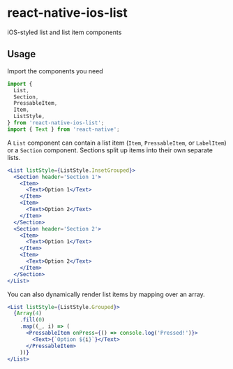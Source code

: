 # react-native-ios-list

iOS-styled list and list item components

<!-- ## Installation

<i>(Coming soon to package manager near you...)</i>

```console
yarn add react-native-ios-list
``` -->

## Usage

Import the components you need

```jsx
import {
  List,
  Section,
  PressableItem,
  Item,
  ListStyle,
} from 'react-native-ios-list';
import { Text } from 'react-native';
```

A `List` component can contain a list item (`Item`, `PressableItem`, or `LabelItem`) or a `Section` component. Sections split up items into their own separate lists.

```jsx
<List listStyle={ListStyle.InsetGrouped}>
  <Section header='Section 1'>
    <Item>
      <Text>Option 1</Text>
    </Item>
    <Item>
      <Text>Option 2</Text>
    </Item>
  </Section>
  <Section header='Section 2'>
    <Item>
      <Text>Option 1</Text>
    </Item>
    <Item>
      <Text>Option 2</Text>
    </Item>
  </Section>
</List>
```

You can also dynamically render list items by mapping over an array.

```jsx
<List listStyle={ListStyle.Grouped}>
  {Array(4)
    .fill(0)
    .map((_, i) => (
      <PressableItem onPress={() => console.log('Pressed!')}>
        <Text>{`Option ${i}`}</Text>
      </PressableItem>
    ))}
</List>
```
